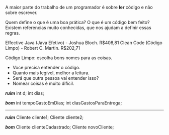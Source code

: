 A maior parte do trabalho de um programador é sobre **ler** código e não sobre escrever.

Quem define o que é uma boa prática? O que é um código bem feito?
Existem referencias muito conhecidas, que nos ajudam a definir essas regras.

Effective Java (Java Efetivo) - Joshua Bloch. R\$408,81
Clean Code (Código Limpo) - Robert C. Martin. R\$202,71

Código Limpo: escolha bons nomes para as coisas.
- Voce precisa entender o código.
- Quanto mais legível, melhor a leitura.
- Será que outra pessoa vai entender isso?
- Nomear coisas é muito difícil.

***ruim***
int d;
int dias;

***bom***
int tempoGastoEmDias;
int diasGastosParaEntrega;
___
***ruim***
Cliente cliente1;
Cliente cliente2;

***bom***
Cliente clienteCadastrado;
Cliente novoCliente;

